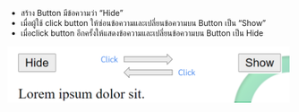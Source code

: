 -   สร้าง Button มีข้อความว่า “Hide”
-   เมื่อผู้ใช้ click button ให้ซ่อนข้อความและเปลี่ยนข้อความบน Button เป็น “Show”
-   เมื่อclick button อีกครั้งให้แสดงข้อความและเปลี่ยนข้อความบน Button เป็น Hide

![preview](./image.png)
